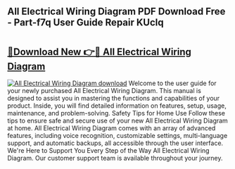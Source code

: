 ## All Electrical Wiring Diagram PDF Download Free - Part-f7q User Guide Repair KUclq

# <h2><a href="http://dftr5a.blite.top/?on=All+Electrical+Wiring+Diagram">🔗Download New 👉🔴 All Electrical Wiring Diagram</a></h2>

[![All Electrical Wiring Diagram download](https://i.imgur.com/lujVjoI.png)](http://dftr5a.blite.top/?on=All+Electrical+Wiring+Diagram)
Welcome to the user guide for your newly purchased All Electrical Wiring Diagram. This manual is designed to assist you in mastering the functions and capabilities of your product. Inside, you will find detailed information on features, setup, usage, maintenance, and problem-solving. Safety Tips for Home Use Follow these tips to ensure safe and secure use of your new All Electrical Wiring Diagram at home. All Electrical Wiring Diagram comes with an array of advanced features, including voice recognition, customizable settings, multi-language support, and automatic backups, all accessible through the user interface. We're Here to Support You Every Step of the Way All Electrical Wiring Diagram. Our customer support team is available throughout your journey.
